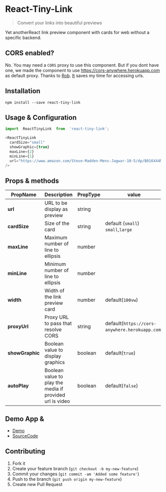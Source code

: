 
# React-Tiny-Link
>   Convert your links into beautiful previews 

Yet anotherReact link preview component with cards for web without a specific backend.

## CORS enabled?
No. You may need a `CORS` proxy to use this component. But if you dont have one, we made the component to use https://cors-anywhere.herokuapp.com as default proxy. Thanks to [Rob](https://github.com/Rob--W). [It](https://cors-anywhere.herokuapp.com)  saves my time for accessing urls.

## Installation
```
npm install --save react-tiny-link
```


## Usage & Configuration
````javascript
import  ReactTinyLink  from  'react-tiny-link';

<ReactTinyLink
  cardSize="small"
  showGraphic={true}
  maxLine={2}
  minLine={1}
  url="https://www.amazon.com/Steve-Madden-Mens-Jagwar-10-5/dp/B016X44MKA/ref=lp_18637582011_1_1?srs=18637582011&ie=UTF8&qid=1550721409&sr=8-1"
/>
````


## Props & methods
| PropName | Description|PropType | value | required
|--|--|--|--|--|
|**url** | URL to be display as preview  | string	| |`true`
|**cardSize** | Size of the card  |	string	|default (`small`) `small`,`large`|false
|**maxLine** | Maximum number of line to ellipsis | number	| |`false`
|**minLine** | Minimum number of line to ellipsis | number	| |`false`
|**width** | Width of the link preview card | number| default(`100vw`)|`false`
|**proxyUrl** | Proxy URL to pass that resolve CORS  | string|default(`https://cors-anywhere.herokuapp.com`) |`false`
|**showGraphic** | Boolean value to display graphics  | boolean|default(`true`) |`false`
|**autoPlay** | Boolean value to play the media if provided url is video  | boolean|default(`false`) |`false`


 
## Demo App & 

* [Demo](https://winhtaikaung.github.io/react-tiny-link/)
* [SourceCode](https://github.com/winhtaikaung/react-tiny-link/)


## Contributing

 1. Fork it
 2. Create your feature branch (`git checkout -b my-new-feature`)
 3. Commit your changes (`git commit -am 'Added some feature'`)
 4. Push to the branch (`git push origin my-new-feature`)
 5. Create new Pull Request
